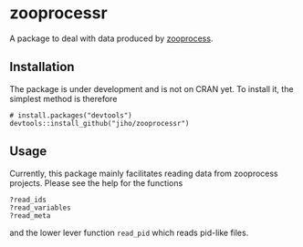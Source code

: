 # zooprocessr

A package to deal with data produced by [zooprocess](http://www.obs-vlfr.fr/LOV/ZooPart/ZooScan/rubrique.php3?id_rubrique=49?lang=en "ZooScan - Home page").

## Installation

The package is under development and is not on CRAN yet. To install it, the simplest method is therefore

    # install.packages("devtools")
    devtools::install_github("jiho/zooprocessr")

## Usage

Currently, this package mainly facilitates reading data from zooprocess projects. Please see the help for the functions

    ?read_ids
    ?read_variables
    ?read_meta

and the lower lever function `read_pid` which reads pid-like files.
